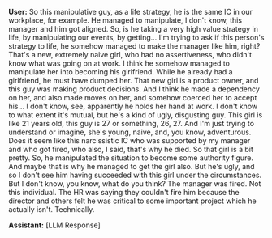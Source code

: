 **User:**
So this manipulative guy, as a life strategy, he is the same IC in our workplace, for example. He managed to manipulate, I don't know, this manager and him got aligned. So, is he taking a very high value strategy in life, by manipulating our events, by getting... I'm trying to ask if this person's strategy to life, he somehow managed to make the manager like him, right? That's a new, extremely naive girl, who had no assertiveness, who didn't know what was going on at work. I think he somehow managed to manipulate her into becoming his girlfriend. While he already had a girlfriend, he must have dumped her. That new girl is a product owner, and this guy was making product decisions. And I think he made a dependency on her, and also made moves on her, and somehow coerced her to accept his... I don't know, see, apparently he holds her hand at work. I don't know to what extent it's mutual, but he's a kind of ugly, disgusting guy. This girl is like 21 years old, this guy is 27 or something, 26, 27. And I'm just trying to understand or imagine, she's young, naive, and, you know, adventurous. Does it seem like this narcissistic IC who was supported by my manager and who got fired, who also, I said, that's why he died. So that girl is a bit pretty. So, he manipulated the situation to become some authority figure. And maybe that is why he managed to get the girl also. But he's ugly, and so I don't see him having succeeded with this girl under the circumstances. But I don't know, you know, what do you think? The manager was fired. Not this individual. The HR was saying they couldn't fire him because the director and others felt he was critical to some important project which he actually isn't. Technically. 

**Assistant:**
[LLM Response]

